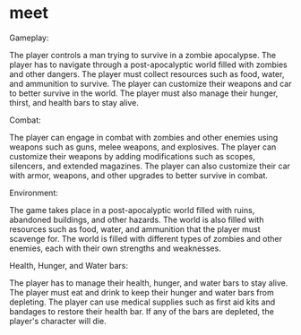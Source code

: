 # meet

Gameplay:

The player controls a man trying to survive in a zombie apocalypse.
The player has to navigate through a post-apocalyptic world filled with zombies and other dangers.
The player must collect resources such as food, water, and ammunition to survive.
The player can customize their weapons and car to better survive in the world.
The player must also manage their hunger, thirst, and health bars to stay alive.

Combat:

The player can engage in combat with zombies and other enemies using weapons such as guns, melee weapons, and explosives.
The player can customize their weapons by adding modifications such as scopes, silencers, and extended magazines.
The player can also customize their car with armor, weapons, and other upgrades to better survive in combat.

Environment:

The game takes place in a post-apocalyptic world filled with ruins, abandoned buildings, and other hazards.
The world is also filled with resources such as food, water, and ammunition that the player must scavenge for.
The world is filled with different types of zombies and other enemies, each with their own strengths and weaknesses.

Health, Hunger, and Water bars:

The player has to manage their health, hunger, and water bars to stay alive.
The player must eat and drink to keep their hunger and water bars from depleting.
The player can use medical supplies such as first aid kits and bandages to restore their health bar.
If any of the bars are depleted, the player's character will die.
